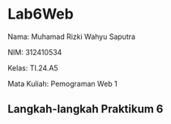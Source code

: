 # Lab6Web

Nama: Muhamad Rizki Wahyu Saputra

NIM: 312410534

Kelas: TI.24.A5

Mata Kuliah: Pemograman Web 1

## Langkah-langkah Praktikum 6

